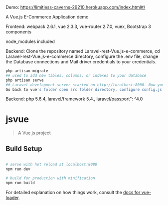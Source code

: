 Demo: https://limitless-caverns-29210.herokuapp.com/index.html#/

A Vue.js E-Commerce Application demo 

Frontend:
webpack 2.6.1,
vue 2.3.3,
vue-router 2.7.0,
vuex,
Bootstrap 3 components

node_modules included

Backend: Clone the repository named Laravel-rest-Vue.js-e-commerce,
cd Laravel-rest-Vue.js-e-commerce directory, 
configure the .env file, change the Database connections and Mail driver credentials to your credentials.

``` bash 
php artisan migrate 
## used to add new tables, columns, or indexes to your database
php artisan serve 
## Laravel development server started on http://localhost:8000. Now you can point your browser to http://localhost:8000 and see your application.
Go back to vue's folder open src folder directory, configure config.js change the apiDomain base url to http://localhost:8000 which is where the laravel development server started. 

``` 
Backend: 
php 5.6.4,
laravel/framework 5.4.,
laravel/passport": ^4.0


# jsvue

> A Vue.js project

## Build Setup

``` bash

# serve with hot reload at localhost:8080
npm run dev

# build for production with minification
npm run build
```
For detailed explanation on how things work, consult the [docs for vue-loader](http://vuejs.github.io/vue-loader).

